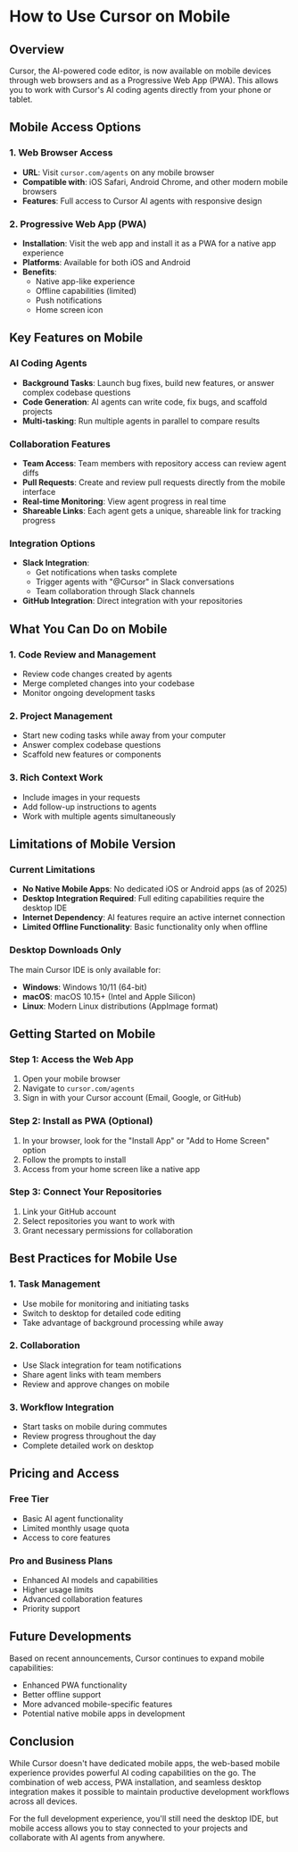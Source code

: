 # How to Use Cursor on Mobile

## Overview

Cursor, the AI-powered code editor, is now available on mobile devices through web browsers and as a Progressive Web App (PWA). This allows you to work with Cursor's AI coding agents directly from your phone or tablet.

## Mobile Access Options

### 1. Web Browser Access
- **URL**: Visit `cursor.com/agents` on any mobile browser
- **Compatible with**: iOS Safari, Android Chrome, and other modern mobile browsers
- **Features**: Full access to Cursor AI agents with responsive design

### 2. Progressive Web App (PWA)
- **Installation**: Visit the web app and install it as a PWA for a native app experience
- **Platforms**: Available for both iOS and Android
- **Benefits**: 
  - Native app-like experience
  - Offline capabilities (limited)
  - Push notifications
  - Home screen icon

## Key Features on Mobile

### AI Coding Agents
- **Background Tasks**: Launch bug fixes, build new features, or answer complex codebase questions
- **Code Generation**: AI agents can write code, fix bugs, and scaffold projects
- **Multi-tasking**: Run multiple agents in parallel to compare results

### Collaboration Features
- **Team Access**: Team members with repository access can review agent diffs
- **Pull Requests**: Create and review pull requests directly from the mobile interface
- **Real-time Monitoring**: View agent progress in real time
- **Shareable Links**: Each agent gets a unique, shareable link for tracking progress

### Integration Options
- **Slack Integration**: 
  - Get notifications when tasks complete
  - Trigger agents with "@Cursor" in Slack conversations
  - Team collaboration through Slack channels
- **GitHub Integration**: Direct integration with your repositories

## What You Can Do on Mobile

### 1. Code Review and Management
- Review code changes created by agents
- Merge completed changes into your codebase
- Monitor ongoing development tasks

### 2. Project Management
- Start new coding tasks while away from your computer
- Answer complex codebase questions
- Scaffold new features or components

### 3. Rich Context Work
- Include images in your requests
- Add follow-up instructions to agents
- Work with multiple agents simultaneously

## Limitations of Mobile Version

### Current Limitations
- **No Native Mobile Apps**: No dedicated iOS or Android apps (as of 2025)
- **Desktop Integration Required**: Full editing capabilities require the desktop IDE
- **Internet Dependency**: AI features require an active internet connection
- **Limited Offline Functionality**: Basic functionality only when offline

### Desktop Downloads Only
The main Cursor IDE is only available for:
- **Windows**: Windows 10/11 (64-bit)
- **macOS**: macOS 10.15+ (Intel and Apple Silicon)
- **Linux**: Modern Linux distributions (AppImage format)

## Getting Started on Mobile

### Step 1: Access the Web App
1. Open your mobile browser
2. Navigate to `cursor.com/agents`
3. Sign in with your Cursor account (Email, Google, or GitHub)

### Step 2: Install as PWA (Optional)
1. In your browser, look for the "Install App" or "Add to Home Screen" option
2. Follow the prompts to install
3. Access from your home screen like a native app

### Step 3: Connect Your Repositories
1. Link your GitHub account
2. Select repositories you want to work with
3. Grant necessary permissions for collaboration

## Best Practices for Mobile Use

### 1. Task Management
- Use mobile for monitoring and initiating tasks
- Switch to desktop for detailed code editing
- Take advantage of background processing while away

### 2. Collaboration
- Use Slack integration for team notifications
- Share agent links with team members
- Review and approve changes on mobile

### 3. Workflow Integration
- Start tasks on mobile during commutes
- Review progress throughout the day
- Complete detailed work on desktop

## Pricing and Access

### Free Tier
- Basic AI agent functionality
- Limited monthly usage quota
- Access to core features

### Pro and Business Plans
- Enhanced AI models and capabilities
- Higher usage limits
- Advanced collaboration features
- Priority support

## Future Developments

Based on recent announcements, Cursor continues to expand mobile capabilities:
- Enhanced PWA functionality
- Better offline support
- More advanced mobile-specific features
- Potential native mobile apps in development

## Conclusion

While Cursor doesn't have dedicated mobile apps, the web-based mobile experience provides powerful AI coding capabilities on the go. The combination of web access, PWA installation, and seamless desktop integration makes it possible to maintain productive development workflows across all devices.

For the full development experience, you'll still need the desktop IDE, but mobile access allows you to stay connected to your projects and collaborate with AI agents from anywhere.